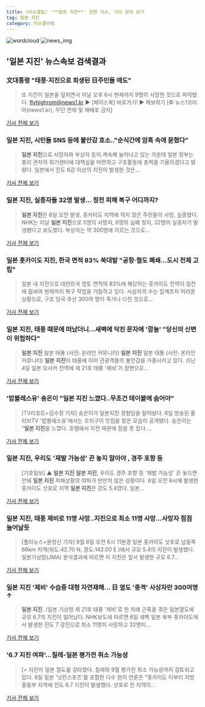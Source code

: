 ```yaml
---
title: (이슈클립) '**일본 지진**' 관련 이슈, 기사 모아 보기
tag: 일본 지진
category: 이슈클리핑
---
```

![wordcloud](https://s3.ap-northeast-2.amazonaws.com/lyrics101-wordcloud/2018-09-06-1536245111.png)
![news_img](https://user-images.githubusercontent.com/42597476/44507050-1206f400-a6e4-11e8-8d98-7ffbfebb353f.png)
## **'**일본 지진**'** 뉴스속보 검색결과
### 文대통령 "태풍·지진으로 희생된 日주민들 애도"

>또 지진이 일본을 덮치면서 이날 오후 6시 현재까지 9명이 사망한 것으로 파악됐다. flyhighrom@news1.kr ▶ [페이스북] 바로가기! ▶ 제보하기 [© 뉴스1코리아(news1.kr), 무단 전재 및 재배포 금지]

<a href="http://news1.kr/articles/?3419805" target="_blank">기사 전체 보기</a>

### **일본 지진**, 시민들 SNS 등에 불안감 호소.."순식간에 암흑 속에 묻혔다"

>**일본 지진**으로 사망자와 부상자 등이 계속해 늘어나고 있는 가운데 일본 정부는 총리 관저의 위기센터에 대책실을 마련하고 구조활동에 총력을 기울이겠다고 밝혔다. 일본에서 진도 6강 이상의 지진이 발생한 것은...

<a href="http://www.newsrep.co.kr/news/articleView.html?idxno=57631" target="_blank">기사 전체 보기</a>

### **일본 지진**, 실종자들 32명 발생… 정전 피해 복구 어디까지?

>**일본 지진**은 6일 오전 발생, 훗카이도 지역에 적지 않은 주민들이 사망, 실종됐다. NHK는 이날 **일본 지진**으로 5명의 사망자, 6명의 심폐 정지, 32명의 실종자가 발생했다고 보도했다. 부상자는 약 300명에 이르는 것으로...

<a href="http://www.econovill.com/news/articleView.html?idxno=345699" target="_blank">기사 전체 보기</a>

### 일본 훗카이도 지진, 한국 면적 83% 쑥대밭 "공항·철도 폐쇄…도시 전체 고립"

>일본 내 지진으로 대한민국 영토 면적의 83%에 해당하는 훗카이도 전역이 정전에 휩싸여 현재까지 복구 작업을 거듭하고 있다. 사상자의 수는 집계조차 어려운 상황으로, 구조 당국 추산 300여 명이 죽거나 다친 것으로...

<a href="http://www.ekn.kr/news/article_lab.html?no=384912" target="_blank">기사 전체 보기</a>

### **일본 지진**, 태풍 때문에 떠났더니…새벽에 닥친 문자에 '깜놀' "당신의 신변이 위험하다"

>**일본 지진** 일본 태풍 (사진: 온라인 커뮤니티) **일본 지진** 일본 태풍 (사진: 온라인 커뮤니티) **일본 지진**이 태풍에 이어 관광객들의 불안감을 가중시키고 있다. 지난 4일 일본 오사카 전역에 제 21호 태풍 '제비'가 정면으로...

<a href="http://www.dtnews24.com/news/articleView.html?idxno=524758" target="_blank">기사 전체 보기</a>

### '밥블레스유' 송은이 "**일본 지진** 느꼈다..무조건 테이블에 숨어야"

>[TV리포트=김수정 기자] 송은이가 일본지진 경험담을 털어놨다. 6일 방송된 올리브TV '밥블레스유'에서는 꼬치구이 맛집을 찾은 모습이 공개됐다. 송은이는 "**일본 지진**을 느꼈다. 호텔에서 지진 때문에 잠을 못 잤다....

<a href="http://www.tvreport.co.kr/?c=news&m=newsview&idx=1078512" target="_blank">기사 전체 보기</a>

### **일본 지진**, 우리도 '재발 가능성' 끈 놓지 말아야 , 경주 포항 등

>[기호일보] ▲ **일본 지진** **일본 지진**, 우리도 경주 포항 등 '재발 가능성' 끈 놓으면 안돼 **일본 지진** 피해상황의 여파가 만만치 않은 상황이다. 6일 오전 6시께 발생한 홋카이도 삿포로 지역 **일본 지진**은 강도 5.4였다. 일본...

<a href="http://www.kihoilbo.co.kr/?mod=news&act=articleView&idxno=767800" target="_blank">기사 전체 보기</a>

### **일본 지진**, 태풍 제비로 11명 사망..지진으로 최소 11명 사망...사망자 점점 늘어날듯

>[폴리뉴스=윤청신 기자] 9월 6일 오전 6시 11분경 일본 홋카이도 삿포로 남동쪽 66km 지역(위도:42.70 N, 경도:142.00 E )에서 규모 5.4의 지진이 발생했다. 일본기상청(JMA) 분석결과에 따르면 이 지진은 앞서 발생한 규모 6.7...

<a href="http://www.polinews.co.kr/news/article.html?no=366664" target="_blank">기사 전체 보기</a>

### **일본 지진** '제비' 수습중 대형 자연재해… 日 열도 '충격' 사상자만 300여명 ↑

>**일본 지진**. /일본 기상청  제 21호 태풍 '제비'로 한 차례 곤혹을 겪은 일본열도에 규모 6.7의 지진이 일어났다.  NHK보도에 따르면 6일 새벽 일본 북부 홋카이도에서 발생한 진도 7 강진으로 최소 11명이 사망하고 32명이...

<a href="http://www.kyeongin.com/main/view.php?key=20180906002304468" target="_blank">기사 전체 보기</a>

### '6.7 지진 여파'...칠레-일본 평가전 취소 가능성

>[= 지진이 일본 열도를 강타했다. 칠레와 9월 평가전 취소 가능성까지 검토되고 있다. 6일 일본 '닛칸스포츠'를 포함한 다수 현지 언론은 "홋카이도 이부리 지방 중동부 지역에 진도 6.7 지진이 발생했다. 삿포로 전 지역이...

<a href="http://www.sportalkorea.com/news/view.php?gisa_uniq=2018090611084116&section_code=10&cp=se&gomb=1" target="_blank">기사 전체 보기</a>



